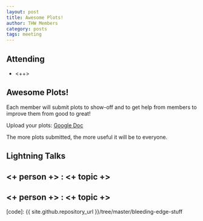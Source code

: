 ```yaml
---
layout: post
title: Awesome Plots!
author: THW Members
category: posts
tags: meeting 
---
```



## Attending

- <++>


## Awesome Plots!

Each member will submit plots to show-off and to get help from members to improve them from good to great!

Upload your plots: [Google Doc][doc]

The more plots submitted, the more useful it will be to everyone.

## Lightning Talks 

## <+ person +> : <+ topic +>

## <+ person +> : <+ topic +>

[doc]: https://docs.google.com/presentation/d/13f0KNJ7-buo06GKzqF6wQHJTYfEpFraMrPo2lTvid8c/edit?usp=sharing
[code]: {{ site.github.repository_url }}/tree/master/bleeding-edge-stuff
